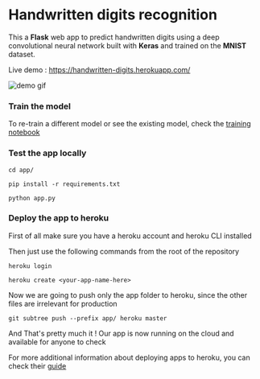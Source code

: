 # Handwritten digits recognition

This a **Flask** web app to predict handwritten digits using a deep convolutional neural network built with **Keras** and trained on the **MNIST** dataset.

Live demo : https://handwritten-digits.herokuapp.com/

![demo gif](assets/demo.gif)



### Train the model

To re-train a different model or see the existing model, check the [training notebook](training.ipynb)

### Test the app locally

```
cd app/

pip install -r requirements.txt

python app.py
```

### Deploy the app to heroku

First of all make sure you have a heroku account and heroku CLI installed

Then just use the following commands from the root of the repository

```
heroku login

heroku create <your-app-name-here>
```

Now we are going to push only the app folder to heroku, since the other files are irrelevant for production

```
git subtree push --prefix app/ heroku master
```

And That's pretty much it ! Our app is now running on the cloud and available for anyone to check

For more additional information about deploying apps to heroku, you can check their [guide](https://devcenter.heroku.com/articles/getting-started-with-python)